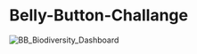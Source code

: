 # Belly-Button-Challange

![BB_Biodiversity_Dashboard](https://github.com/marlablanco/Belly-Button-Challange/assets/131930449/e1764c26-4ba8-486c-b110-b7c1d28fdd7e)
